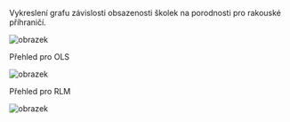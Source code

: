 Vykreslení grafu závislosti obsazenosti školek na porodnosti pro rakouské příhraničí.

  ![obrazek](https://user-images.githubusercontent.com/118903708/204060423-d0d5666f-34fe-483b-aadf-4aae6833d080.png)


Přehled pro OLS

  ![obrazek](https://user-images.githubusercontent.com/118903708/204060461-3dff794a-1b07-443c-be66-16cb85f7faec.png)

Přehled pro RLM

  ![obrazek](https://user-images.githubusercontent.com/118903708/204060494-974e735f-3c92-4bac-ab4f-d1eb5bdcef61.png)

